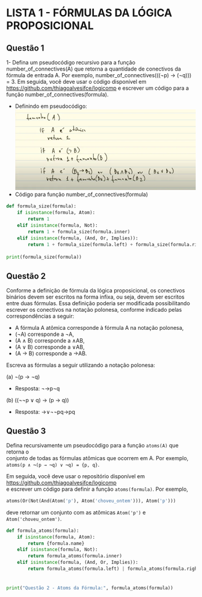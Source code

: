 # LISTA 1 -  FÓRMULAS DA LÓGICA PROPOSICIONAL
## Questão 1
1- Defina um pseudocódigo recursivo para a função number_of_connectives(A) que retorna a quantidade de conectivos da fórmula de entrada A. Por exemplo, number_of_connectives(((¬p) → (¬q))) = 3. Em seguida, você deve usar o código disponível em https://github.com/thiagoalvesifce/logicomp e escrever um código para a função number_of_connectives(formula).
- Definindo em pseudocódigo:
![alt text](image.png)
- Código para função number_of_connectives(formula)
`````python
def formula_size(formula):
    if isinstance(formula, Atom):
        return 1
    elif isinstance(formula, Not):
        return 1 + formula_size(formula.inner)
    elif isinstance(formula, (And, Or, Implies)):
        return 1 + formula_size(formula.left) + formula_size(formula.right)

print(formula_size(formula))
``````
## Questão 2
Conforme a definição de fórmula da lógica proposicional, os conectivos binários devem ser escritos na forma infixa, ou seja, devem ser escritos entre duas fórmulas. Essa definição poderia ser modificada possibilitando escrever os conectivos na notação polonesa, conforme indicado pelas correspondências a seguir:

- A fórmula A atômica corresponde à fórmula A na notação polonesa,
- (¬A) corresponde a ¬A,
- (A ∧ B) corresponde a ∧AB,
- (A ∨ B) corresponde a ∨AB,
- (A → B) corresponde a →AB.

Escreva as fórmulas a seguir utilizando a notação polonesa:

(a) ¬(p → ¬q)
- Resposta: ¬→p¬q

(b) ((¬¬p ∨ q) → (p → q))
- Resposta: →∨¬¬pq→pq

## Questão 3
Defina recursivamente um pseudocódigo para a função `atoms(A)` que retorna o  
conjunto de todas as fórmulas atômicas que ocorrem em A. Por exemplo,  
`atoms(p ∧ ¬(p → ¬q) ∨ ¬q) = {p, q}`.  

Em seguida, você deve usar o repositório disponível em  
https://github.com/thiagoalvesifce/logicomp  
e escrever um código para definir a função `atoms(formula)`. Por exemplo,  

```python
atoms(Or(Not(And(Atom('p'), Atom('choveu_ontem'))), Atom('p')))
````
deve retornar um conjunto com as atômicas `Atom('p')` e `Atom('choveu_ontem')`.

````python
def formula_atoms(formula):
    if isinstance(formula, Atom):
        return {formula.name} 
    elif isinstance(formula, Not):
        return formula_atoms(formula.inner)
    elif isinstance(formula, (And, Or, Implies)):
        return formula_atoms(formula.left) | formula_atoms(formula.right)


print("Questão 2 - Atoms da Fórmula:", formula_atoms(formula))
````
